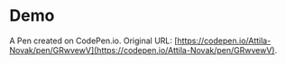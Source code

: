 # Demo

A Pen created on CodePen.io. Original URL: [https://codepen.io/Attila-Novak/pen/GRwvewV](https://codepen.io/Attila-Novak/pen/GRwvewV).


